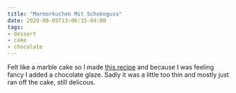 ```yaml
---
title: "Marmorkuchen Mit Schokoguss"
date: 2020-08-05T13:06:15-04:00
tags:
- dessert
- cake
- chocolate
---
```


Felt like a marble cake so I made [this recipe](https://www.chefkoch.de/rezepte/504411145461802/Marmorkuchen-nach-Frieda-klassische-Art.html) and because I was feeling fancy I added a chocolate glaze. Sadly it was a little too thin and mostly just ran off the cake, still delicous.
